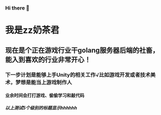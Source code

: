 ### Hi there 👋
# 我是zz奶茶君
## 现在是个正在游戏行业干golang服务器后端的社畜，能入到喜欢的行业非常开心！
### 下一步计划是能够上手Unity的相关工作√比如游戏开发或者技术美术，梦想是能当上游戏制作人
#### 业余时间会打打游戏、偷偷学习和敲代码
##### 以上测试5个级别的标题显示hhhhhh
<!--
**ZZMilkTEA/ZZMilkTEA** is a ✨ _special_ ✨ repository because its `README.md` (this file) appears on your GitHub profile.

Here are some ideas to get you started:

- 🔭 I’m currently working on ...
- 🌱 I’m currently learning ...
- 👯 I’m looking to collaborate on ...
- 🤔 I’m looking for help with ...
- 💬 Ask me about ...
- 📫 How to reach me: ...
- 😄 Pronouns: ...
- ⚡ Fun fact: ...
-->
